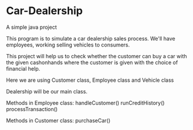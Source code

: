 # Car-Dealership
A simple java project

This program is to simulate a car dealership sales process. We'll have employees, working selling vehicles to consumers.

 This project will help us to check whether the customer can buy a car with the given cashonhands where the customer is given
 with the choice of financial help.
 
Here we are using Customer class, Employee class and Vehicle class

Dealership will be our main class.

Methods in Employee class:
              handleCustomer()
              runCreditHistory()
              processTransaction()
              
Methods in Customer class:
              purchaseCar()
              

